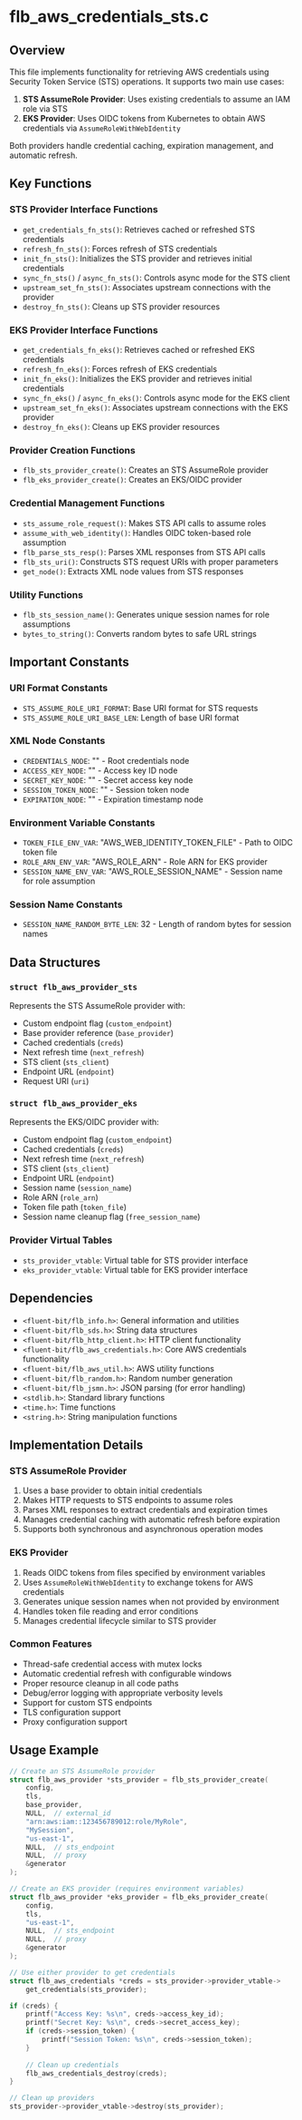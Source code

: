 # flb_aws_credentials_sts.c

## Overview

This file implements functionality for retrieving AWS credentials using Security Token Service (STS) operations. It supports two main use cases:

1. **STS AssumeRole Provider**: Uses existing credentials to assume an IAM role via STS
2. **EKS Provider**: Uses OIDC tokens from Kubernetes to obtain AWS credentials via `AssumeRoleWithWebIdentity`

Both providers handle credential caching, expiration management, and automatic refresh.

## Key Functions

### STS Provider Interface Functions

- `get_credentials_fn_sts()`: Retrieves cached or refreshed STS credentials
- `refresh_fn_sts()`: Forces refresh of STS credentials
- `init_fn_sts()`: Initializes the STS provider and retrieves initial credentials
- `sync_fn_sts()` / `async_fn_sts()`: Controls async mode for the STS client
- `upstream_set_fn_sts()`: Associates upstream connections with the provider
- `destroy_fn_sts()`: Cleans up STS provider resources

### EKS Provider Interface Functions

- `get_credentials_fn_eks()`: Retrieves cached or refreshed EKS credentials
- `refresh_fn_eks()`: Forces refresh of EKS credentials
- `init_fn_eks()`: Initializes the EKS provider and retrieves initial credentials
- `sync_fn_eks()` / `async_fn_eks()`: Controls async mode for the EKS client
- `upstream_set_fn_eks()`: Associates upstream connections with the EKS provider
- `destroy_fn_eks()`: Cleans up EKS provider resources

### Provider Creation Functions

- `flb_sts_provider_create()`: Creates an STS AssumeRole provider
- `flb_eks_provider_create()`: Creates an EKS/OIDC provider

### Credential Management Functions

- `sts_assume_role_request()`: Makes STS API calls to assume roles
- `assume_with_web_identity()`: Handles OIDC token-based role assumption
- `flb_parse_sts_resp()`: Parses XML responses from STS API calls
- `flb_sts_uri()`: Constructs STS request URIs with proper parameters
- `get_node()`: Extracts XML node values from STS responses

### Utility Functions

- `flb_sts_session_name()`: Generates unique session names for role assumptions
- `bytes_to_string()`: Converts random bytes to safe URL strings

## Important Constants

### URI Format Constants
- `STS_ASSUME_ROLE_URI_FORMAT`: Base URI format for STS requests
- `STS_ASSUME_ROLE_URI_BASE_LEN`: Length of base URI format

### XML Node Constants
- `CREDENTIALS_NODE`: "<Credentials>" - Root credentials node
- `ACCESS_KEY_NODE`: "<AccessKeyId>" - Access key ID node
- `SECRET_KEY_NODE`: "<SecretAccessKey>" - Secret access key node
- `SESSION_TOKEN_NODE`: "<SessionToken>" - Session token node
- `EXPIRATION_NODE`: "<Expiration>" - Expiration timestamp node

### Environment Variable Constants
- `TOKEN_FILE_ENV_VAR`: "AWS_WEB_IDENTITY_TOKEN_FILE" - Path to OIDC token file
- `ROLE_ARN_ENV_VAR`: "AWS_ROLE_ARN" - Role ARN for EKS provider
- `SESSION_NAME_ENV_VAR`: "AWS_ROLE_SESSION_NAME" - Session name for role assumption

### Session Name Constants
- `SESSION_NAME_RANDOM_BYTE_LEN`: 32 - Length of random bytes for session names

## Data Structures

### `struct flb_aws_provider_sts`
Represents the STS AssumeRole provider with:
- Custom endpoint flag (`custom_endpoint`)
- Base provider reference (`base_provider`)
- Cached credentials (`creds`)
- Next refresh time (`next_refresh`)
- STS client (`sts_client`)
- Endpoint URL (`endpoint`)
- Request URI (`uri`)

### `struct flb_aws_provider_eks`
Represents the EKS/OIDC provider with:
- Custom endpoint flag (`custom_endpoint`)
- Cached credentials (`creds`)
- Next refresh time (`next_refresh`)
- STS client (`sts_client`)
- Endpoint URL (`endpoint`)
- Session name (`session_name`)
- Role ARN (`role_arn`)
- Token file path (`token_file`)
- Session name cleanup flag (`free_session_name`)

### Provider Virtual Tables
- `sts_provider_vtable`: Virtual table for STS provider interface
- `eks_provider_vtable`: Virtual table for EKS provider interface

## Dependencies

- `<fluent-bit/flb_info.h>`: General information and utilities
- `<fluent-bit/flb_sds.h>`: String data structures
- `<fluent-bit/flb_http_client.h>`: HTTP client functionality
- `<fluent-bit/flb_aws_credentials.h>`: Core AWS credentials functionality
- `<fluent-bit/flb_aws_util.h>`: AWS utility functions
- `<fluent-bit/flb_random.h>`: Random number generation
- `<fluent-bit/flb_jsmn.h>`: JSON parsing (for error handling)
- `<stdlib.h>`: Standard library functions
- `<time.h>`: Time functions
- `<string.h>`: String manipulation functions

## Implementation Details

### STS AssumeRole Provider

1. Uses a base provider to obtain initial credentials
2. Makes HTTP requests to STS endpoints to assume roles
3. Parses XML responses to extract credentials and expiration times
4. Manages credential caching with automatic refresh before expiration
5. Supports both synchronous and asynchronous operation modes

### EKS Provider

1. Reads OIDC tokens from files specified by environment variables
2. Uses `AssumeRoleWithWebIdentity` to exchange tokens for AWS credentials
3. Generates unique session names when not provided by environment
4. Handles token file reading and error conditions
5. Manages credential lifecycle similar to STS provider

### Common Features

- Thread-safe credential access with mutex locks
- Automatic credential refresh with configurable windows
- Proper resource cleanup in all code paths
- Debug/error logging with appropriate verbosity levels
- Support for custom STS endpoints
- TLS configuration support
- Proxy configuration support

## Usage Example

```c
// Create an STS AssumeRole provider
struct flb_aws_provider *sts_provider = flb_sts_provider_create(
    config,
    tls,
    base_provider,
    NULL,  // external_id
    "arn:aws:iam::123456789012:role/MyRole",
    "MySession",
    "us-east-1",
    NULL,  // sts_endpoint
    NULL,  // proxy
    &generator
);

// Create an EKS provider (requires environment variables)
struct flb_aws_provider *eks_provider = flb_eks_provider_create(
    config,
    tls,
    "us-east-1",
    NULL,  // sts_endpoint
    NULL,  // proxy
    &generator
);

// Use either provider to get credentials
struct flb_aws_credentials *creds = sts_provider->provider_vtable->
    get_credentials(sts_provider);

if (creds) {
    printf("Access Key: %s\n", creds->access_key_id);
    printf("Secret Key: %s\n", creds->secret_access_key);
    if (creds->session_token) {
        printf("Session Token: %s\n", creds->session_token);
    }
    
    // Clean up credentials
    flb_aws_credentials_destroy(creds);
}

// Clean up providers
sts_provider->provider_vtable->destroy(sts_provider);
```